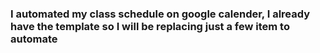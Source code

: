 ### I automated my class schedule on google calender, I already have the template so I will be replacing just a few item to automate 